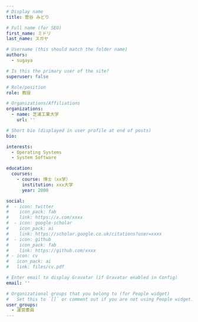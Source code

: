 ```yaml
---
# Display name
title: 菅谷 みどり

# Full name (for SEO)
first_name: ミドリ
last_name: スガヤ

# Username (this should match the folder name)
authors:
  - sugaya

# Is this the primary user of the site?
superuser: false

# Role/position
role: 教授

# Organizations/Affiliations
organizations:
  - name: 芝浦工業大学
    url: ''

# Short bio (displayed in user profile at end of posts)
bio:

interests:
  - Operating Systems
  - System Software

education:
  courses:
    - course: 博士（xx学）
      institution: xxx大学
      year: 2000

social:
#  - icon: twitter
#    icon_pack: fab
#    link: https://x.com/xxxx
#  - icon: google-scholar
#    icon_pack: ai
#    link: https://scholar.google.co.uk/citations?user=xxxx
#  - icon: github
#    icon_pack: fab
#    link: https://github.com/xxxx
# - icon: cv
#   icon_pack: ai
#   link: files/cv.pdf

# Enter email to display Gravatar (if Gravatar enabled in Config)
email: ''

# Organizational groups that you belong to (for People widget)
#   Set this to `[]` or comment out if you are not using People widget.
user_groups:
  - 運営委員
---
```

